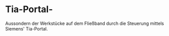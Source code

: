 # Tia-Portal-
Aussondern der Werkstücke auf dem Fließband durch die Steuerung mittels Siemens' Tia-Portal.
